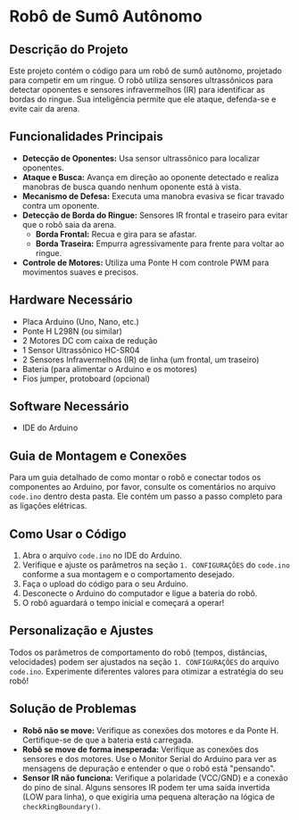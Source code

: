 # Robô de Sumô Autônomo

## Descrição do Projeto
Este projeto contém o código para um robô de sumô autônomo, projetado para competir em um ringue. O robô utiliza sensores ultrassônicos para detectar oponentes e sensores infravermelhos (IR) para identificar as bordas do ringue. Sua inteligência permite que ele ataque, defenda-se e evite cair da arena.

## Funcionalidades Principais
- **Detecção de Oponentes:** Usa sensor ultrassônico para localizar oponentes.
- **Ataque e Busca:** Avança em direção ao oponente detectado e realiza manobras de busca quando nenhum oponente está à vista.
- **Mecanismo de Defesa:** Executa uma manobra evasiva se ficar travado contra um oponente.
- **Detecção de Borda do Ringue:** Sensores IR frontal e traseiro para evitar que o robô saia da arena.
  - **Borda Frontal:** Recua e gira para se afastar.
  - **Borda Traseira:** Empurra agressivamente para frente para voltar ao ringue.
- **Controle de Motores:** Utiliza uma Ponte H com controle PWM para movimentos suaves e precisos.

## Hardware Necessário
- Placa Arduino (Uno, Nano, etc.)
- Ponte H L298N (ou similar)
- 2 Motores DC com caixa de redução
- 1 Sensor Ultrassônico HC-SR04
- 2 Sensores Infravermelhos (IR) de linha (um frontal, um traseiro)
- Bateria (para alimentar o Arduino e os motores)
- Fios jumper, protoboard (opcional)

## Software Necessário
- IDE do Arduino

## Guia de Montagem e Conexões
Para um guia detalhado de como montar o robô e conectar todos os componentes ao Arduino, por favor, consulte os comentários no arquivo `code.ino` dentro desta pasta. Ele contém um passo a passo completo para as ligações elétricas.

## Como Usar o Código
1.  Abra o arquivo `code.ino` no IDE do Arduino.
2.  Verifique e ajuste os parâmetros na seção `1. CONFIGURAÇÕES` do `code.ino` conforme a sua montagem e o comportamento desejado.
3.  Faça o upload do código para o seu Arduino.
4.  Desconecte o Arduino do computador e ligue a bateria do robô.
5.  O robô aguardará o tempo inicial e começará a operar!

## Personalização e Ajustes
Todos os parâmetros de comportamento do robô (tempos, distâncias, velocidades) podem ser ajustados na seção `1. CONFIGURAÇÕES` do arquivo `code.ino`. Experimente diferentes valores para otimizar a estratégia do seu robô!

## Solução de Problemas
- **Robô não se move:** Verifique as conexões dos motores e da Ponte H. Certifique-se de que a bateria está carregada.
- **Robô se move de forma inesperada:** Verifique as conexões dos sensores e dos motores. Use o Monitor Serial do Arduino para ver as mensagens de depuração e entender o que o robô está "pensando".
- **Sensor IR não funciona:** Verifique a polaridade (VCC/GND) e a conexão do pino de sinal. Alguns sensores IR podem ter uma saída invertida (LOW para linha), o que exigiria uma pequena alteração na lógica de `checkRingBoundary()`.
